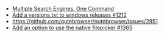 * [Multiple Search Engines, One Command](https://github.com/qutebrowser/qutebrowser/issues/2699)
* [Add a versions.txt to windows releases #1212](https://github.com/qutebrowser/qutebrowser/issues/1212)
* https://github.com/qutebrowser/qutebrowser/issues/2851
* [Add an option to use the native filepicker #1365](https://github.com/qutebrowser/qutebrowser/issues/1365)
